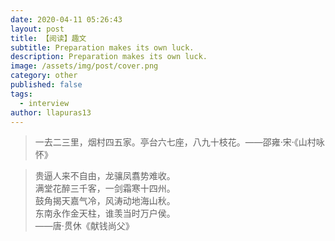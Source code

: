 ```yaml
---
date: 2020-04-11 05:26:43
layout: post
title: 【阅读】趣文
subtitle: Preparation makes its own luck.
description: Preparation makes its own luck.
image: /assets/img/post/cover.png
category: other
published: false
tags:
  - interview
author: llapuras13
---
```

 
>一去二三里，烟村四五家。亭台六七座，八九十枝花。——邵雍·宋·《山村咏怀》

>贵逼人来不自由，龙骧凤翥势难收。<br>
>满堂花醉三千客，一剑霜寒十四州。<br>
>鼓角揭天嘉气冷，风涛动地海山秋。<br>
>东南永作金天柱，谁羡当时万户侯。<br>
>——唐·贯休《献钱尚父》